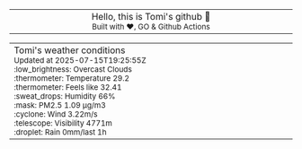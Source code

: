 
<div align="center">
<table>
<tbody>
<td align="center">
<img width="2000" height="0"><br>
Hello, this is Tomi's github 👋<br>
<sup>Built with ❤️, GO & Github Actions</sup><br>
<img width="2000" height="0">
</td>
</tbody>
</table>
</div>
<table>
<tbody>
<td align="left">
<img width="2000" height="0"><br>
Tomi's weather conditions<br>
<sup>Updated at 2025-07-15T19:25:55Z</sup><br>
<sup>:low_brightness: Overcast Clouds</sup><br>
<sup>:thermometer: Temperature 29.2 </sup><br>
<sup>:thermometer: Feels like 32.41</sup><br>
<sup>:sweat_drops: Humidity 66%</sup><br>
<sup>:mask: PM2.5 1.09 μg/m3</sup><br>
<sup>:cyclone: Wind 3.22m/s </sup><br>
<sup>:telescope: Visibility 4771m </sup><br>
<sup>:droplet: Rain 0mm/last 1h </sup><br>
<img width="2000" height="0">
</td>
<td align="left">
<img width="2000" height="0"><br>
<br>
<img width="2000" height="0">
</td>
</tbody>
</table>
</div>
    